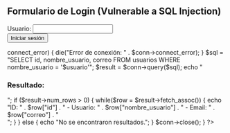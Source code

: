 <!DOCTYPE html>
<html>
<head><title>Login Inseguro</title></head>
<body>
<h2>Formulario de Login (Vulnerable a SQL Injection)</h2>
<form method="POST">
    Usuario: <input type="text" name="usuario"><br>
    <input type="submit" value="Iniciar sesión">
</form>

<?php
if ($_SERVER["REQUEST_METHOD"] == "POST") {
    $usuario = $_POST["usuario"];
    $conn = new mysqli("localhost", "root", "", "prueba_seguridad");

    if ($conn->connect_error) {
        die("Error de conexión: " . $conn->connect_error);
    }

    $sql = "SELECT id, nombre_usuario, correo FROM usuarios WHERE nombre_usuario = '$usuario'";
    $result = $conn->query($sql);

    echo "<h3>Resultado:</h3>";
    if ($result->num_rows > 0) {
        while($row = $result->fetch_assoc()) {
            echo "ID: " . $row["id"] . " - Usuario: " . $row["nombre_usuario"] . " - Email: " . $row["correo"] . "<br>";
        }
    } else {
        echo "No se encontraron resultados.";
    }
    $conn->close();
}
?>
</body>
</html>
